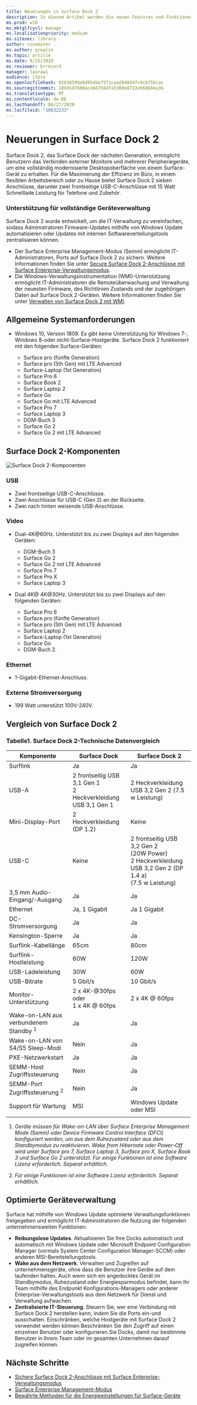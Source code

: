 ```yaml
---
title: Neuerungen in Surface Dock 2
description: In diesem Artikel werden die neuen Features und Funktionen für das Surface Dock der nächsten Generation hervorgehoben.
ms.prod: w10
ms.mktglfcycl: manage
ms.localizationpriority: medium
ms.sitesec: library
author: coveminer
ms.author: greglin
ms.topic: article
ms.date: 6/25/2020
ms.reviewer: brrecord
manager: laurawi
audience: itpro
ms.openlocfilehash: 92838599a9d05dbe75f1caad948b97c9cb75bcac
ms.sourcegitcommit: 109d1d7608ac4667564fa5369e8722e569b8ea36
ms.translationtype: MT
ms.contentlocale: de-DE
ms.lasthandoff: 06/27/2020
ms.locfileid: "10832233"
---
```

# Neuerungen in Surface Dock 2

Surface Dock 2, das Surface Dock der nächsten Generation, ermöglicht Benutzern das Verbinden externer Monitore und mehrerer Peripheriegeräte, um eine vollständig modernisierte Desktopoberfläche von einem Surface-Gerät zu erhalten. Für die Maximierung der Effizienz im Büro, in einem flexiblen Arbeitsbereich oder zu Hause bietet Surface Dock 2 sieben Anschlüsse, darunter zwei frontseitige USB-C-Anschlüsse mit 15 Watt Schnelllade Leistung für Telefone und Zubehör. 

### Unterstützung für vollständige Geräteverwaltung

Surface Dock 2 wurde entwickelt, um die IT-Verwaltung zu vereinfachen, sodass Administratoren Firmware-Updates mithilfe von Windows Update automatisieren oder Updates mit internen Softwareverteilungstools zentralisieren können.

- Der Surface Enterprise Management-Modus (Semm) ermöglicht IT-Administratoren, Ports auf Surface Dock 2 zu sichern. Weitere Informationen finden Sie unter [Secure Surface Dock 2-Anschlüsse mit Surface Enterprise-Verwaltungsmodus](https://techcommunity.microsoft.com/t5/surface-it-pro-blog/secure-surface-dock-2-ports-with-surface-enterprise-management/ba-p/1418999).
-  Die Windows-Verwaltungsinstrumentation (WMI)-Unterstützung ermöglicht IT-Administratoren die Remoteüberwachung und Verwaltung der neuesten Firmware, des Richtlinien Zustands und der zugehörigen Daten auf Surface Dock 2-Geräten. Weitere Informationen finden Sie unter [Verwalten von Surface Dock 2 mit WMI](surface-dock2-wmi.md).

## Allgemeine Systemanforderungen

- Windows 10, Version 1809. Es gibt keine Unterstützung für Windows 7-, Windows 8-oder nicht-Surface-Hostgeräte. Surface Dock 2 funktioniert mit den folgenden Surface-Geräten:

  - Surface pro (fünfte Generation)
  - Surface pro (5th Gen) mit LTE Advanced
  - Surface-Laptop (1st Generation)
  - Surface Pro 6
  - Surface Book 2
  - Surface Laptop 2
  - Surface Go
  - Surface Go mit LTE Advanced 
  - Surface Pro 7
  - Surface Laptop 3
  - DGM-Buch 3
  - Surface Go 2
  - Surface Go 2 mit LTE Advanced


## Surface Dock 2-Komponenten

![Surface Dock 2-Komponenten](./images/surface-dock2.png)
 
### USB

- Zwei frontseitige USB-C-Anschlüsse.
- Zwei Anschlüsse für USB-C (Gen 2) an der Rückseite.
- Zwei nach hinten weisende USB-Anschlüsse. 

### Video
    
- Dual-4K@60Hz. Unterstützt bis zu zwei Displays auf den folgenden Geräten:

  - DGM-Buch 3
  - Surface Go 2
  - Surface Go 2 mit LTE Advanced
  - Surface Pro 7
  - Surface Pro X
  - Surface Laptop 3

- Dual 4K@ 4K@30Hz. Unterstützt bis zu zwei Displays auf den folgenden Geräten:

  - Surface Pro 6
  - Surface pro (fünfte Generation)
  - Surface pro (5th Gen) mit LTE Advanced
  - Surface Laptop 2
  - Surface-Laptop (1st Generation)
  - Surface Go
  - DGM-Buch 2.

### Ethernet

- 1-Gigabit-Ethernet-Anschluss. 

### Externe Stromversorgung

- 199 Watt unterstützt 100V-240V.


## Vergleich von Surface Dock 2 

### Tabelle1. Surface Dock 2-Technische Datenvergleich

|Komponente|Surface Dock|Surface Dock 2|
|---|---|---|
|Surflink|Ja|Ja|
|USB-A|2 frontseitig USB 3,1 Gen 1<br>2 Heckverkleidung USB 3,1 Gen 1|2 Heckverkleidung USB 3,2 Gen 2 (7.5 w Leistung)|
|Mini-Display-Port|2 Heckverkleidung (DP 1.2)|Keine|
|USB-C|Keine|2 frontseitig USB 3,2 Gen 2<br>(20W Power)<br>2 Heckverkleidung USB 3,2 Gen 2 (DP 1.4 a)<br>(7.5 w Leistung)|
|3,5 mm Audio-Eingang/-Ausgang|Ja|Ja|
|Ethernet|Ja, 1 Gigabit|Ja 1 Gigabit|
|DC-Stromversorgung|Ja|Ja|
|Kensington-Sperre|Ja|Ja|
|Surflink-Kabellänge|65cm|80cm|
|Surflink-Hostleistung|60W|120W|
|USB-Ladeleistung|30W|60W|
|USB-Bitrate|5 Gbit/s|10 Gbit/s|
|Monitor-Unterstützung|2 x 4K-@30fps oder<br>1 x 4K @ 60fps|2 x 4K @ 60fps|
|Wake-on-LAN aus verbundenem Standby <sup> 1</sup>|Ja|Ja|
|Wake-on-LAN von S4/S5 Sleep-Modi|Nein|Ja|
|PXE-Netzwerkstart|Ja|Ja|
|SEMM-Host Zugriffssteuerung|Nein|Ja
|SEMM-Port Zugriffssteuerung <sup> 2</sup>|Nein|Ja|
|Support für Wartung|MSI|Windows Update oder MSI|
||||

1. *Geräte müssen für Wake-on-LAN über Surface Enterprise Management Mode (Semm) oder Device Firmware Control Interface (DFCI) konfiguriert werden, um aus dem Ruhezustand oder aus dem Standbymodus zu reaktivieren. Wake from Hibernate oder Power-Off wird unter Surface pro 7, Surface Laptop 3, Surface pro X, Surface Book 3 und Surface Go 2 unterstützt.  Für einige Funktionen ist eine Software Lizenz erforderlich. Separat erhältlich.*

2. *Für einige Funktionen ist eine Software Lizenz erforderlich. Separat erhältlich.*

## Optimierte Geräteverwaltung

Surface hat mithilfe von Windows Update optimierte Verwaltungsfunktionen freigegeben und ermöglicht IT-Administratoren die Nutzung der folgenden unternehmensweiten Funktionen:

- **Reibungslose Updates**. Aktualisieren Sie Ihre Docks automatisch und automatisch mit Windows Update oder Microsoft Endpoint Configuration Manager (vormals System Center Configuration Manager-SCCM) oder anderen MSI-Bereitstellungstools. 
- **Wake aus dem Netzwerk**. Verwalten und Zugreifen auf unternehmensgeräte, ohne dass die Benutzer ihre Geräte auf dem laufenden halten. Auch wenn sich ein angedocktes Gerät im Standbymodus, Ruhezustand oder Energiesparmodus befindet, kann Ihr Team mithilfe des Endpunkt Konfigurations-Managers oder anderer Enterprise-Verwaltungstools aus dem Netzwerk für Dienst und Verwaltung aufwachen.
- **Zentralisierte IT-Steuerung**. Steuern Sie, wer eine Verbindung mit Surface Dock 2 herstellen kann, indem Sie die Ports ein-und ausschalten. Einschränken, welche Hostgeräte mit Surface Dock 2 verwendet werden können Beschränken Sie den Zugriff auf einen einzelnen Benutzer oder konfigurieren Sie Docks, damit nur bestimmte Benutzer in Ihrem Team oder im gesamten Unternehmen darauf zugreifen können.

## Nächste Schritte

- [Sichere Surface Dock 2-Anschlüsse mit Surface Enterprise-Verwaltungsmodus](https://techcommunity.microsoft.com/t5/surface-it-pro-blog/secure-surface-dock-2-ports-with-surface-enterprise-management/ba-p/1418999)
- [Surface Enterprise Management-Modus](surface-enterprise-management-mode.md)
- [Bewährte Methoden für die Energieeinstellungen für Surface-Geräte](maintain-optimal-power-settings-on-Surface-devices.md)
